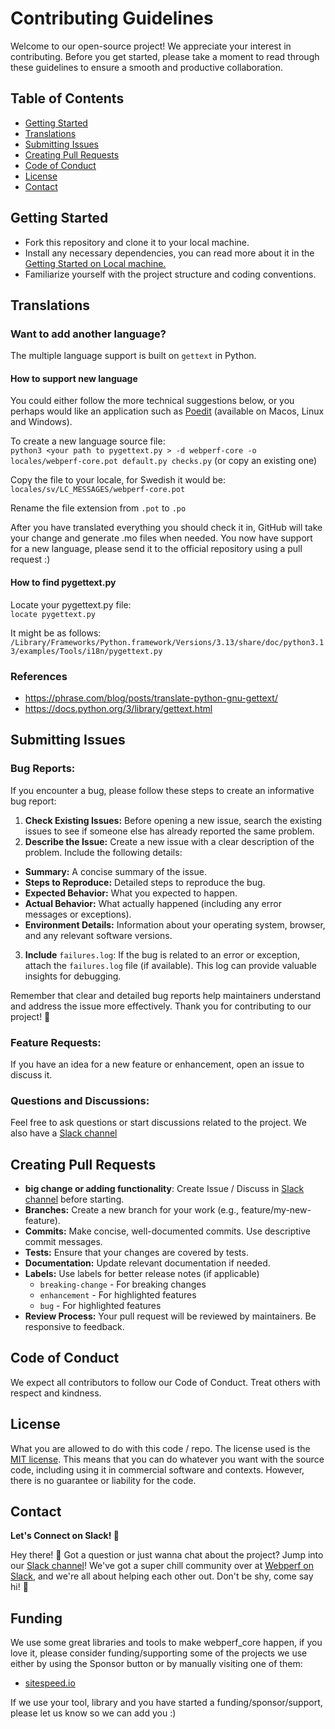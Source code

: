# Contributing Guidelines
Welcome to our open-source project! We appreciate your interest in contributing. Before you get started, please take a moment to read through these guidelines to ensure a smooth and productive collaboration.

## Table of Contents
- [Getting Started](#getting-started)
- [Translations](#translations)
- [Submitting Issues](#submitting-issues)
- [Creating Pull Requests](#creating-pull-requests)
- [Code of Conduct](#code-of-conduct)
- [License](#license)
- [Contact](#contact)



## Getting Started
- Fork this repository and clone it to your local machine.
- Install any necessary dependencies, you can read more about it in the [Getting Started on Local machine.](getting-started-local.md)
- Familiarize yourself with the project structure and coding conventions.

## Translations
### Want to add another language? 

The multiple language support is built on `gettext` in Python.

#### How to support new language
You could either follow the more technical suggestions below, or you perhaps would like an application such as [Poedit](https://poedit.net) (available on Macos, Linux and Windows).

To create a new language source file:  
```python3 <your path to pygettext.py > -d webperf-core -o locales/webperf-core.pot default.py checks.py```
(or copy an existing one)

Copy the file to your locale, for Swedish it would be:  
```locales/sv/LC_MESSAGES/webperf-core.pot```

Rename the file extension from `.pot` to `.po`

After you have translated everything you should check it in, GitHub will take your change and generate .mo files when needed.
You now have support for a new language, please send it to the official repository using a pull request :)

#### How to find pygettext.py

Locate your pygettext.py file:  
```locate pygettext.py```

It might be as follows:  
```/Library/Frameworks/Python.framework/Versions/3.13/share/doc/python3.13/examples/Tools/i18n/pygettext.py```

### References

- https://phrase.com/blog/posts/translate-python-gnu-gettext/
- https://docs.python.org/3/library/gettext.html

## Submitting Issues

### Bug Reports:
If you encounter a bug, please follow these steps to create an informative bug report:

1) **Check Existing Issues:** Before opening a new issue, search the existing issues to see if someone else has already reported the same problem.
2) **Describe the Issue:** Create a new issue with a clear description of the problem. Include the following details:
- **Summary:** A concise summary of the issue.
- **Steps to Reproduce:** Detailed steps to reproduce the bug.
- **Expected Behavior:** What you expected to happen.
- **Actual Behavior:** What actually happened (including any error messages or exceptions).
- **Environment Details:** Information about your operating system, browser, and any relevant software versions.
3) **Include** `failures.log`: If the bug is related to an error or exception, attach the `failures.log` file (if available). This log can provide valuable insights for debugging.

Remember that clear and detailed bug reports help maintainers understand and address the issue more effectively. Thank you for contributing to our project! 🙌

### Feature Requests:
If you have an idea for a new feature or enhancement, open an issue to discuss it.

### Questions and Discussions:
Feel free to ask questions or start discussions related to the project. We also have a [Slack channel](https://webperf.se/articles/webperf-pa-slack/)

## Creating Pull Requests
- **big change or adding functionality**: Create Issue / Discuss in [Slack channel](https://webperf.se/articles/webperf-pa-slack/) before starting.
- **Branches:** Create a new branch for your work (e.g., feature/my-new-feature).
- **Commits:** Make concise, well-documented commits. Use descriptive commit messages.
- **Tests:** Ensure that your changes are covered by tests.
- **Documentation:** Update relevant documentation if needed.
- **Labels:** Use labels for better release notes (if applicable)
   - `breaking-change` - For breaking changes
   - `enhancement` - For highlighted features
   - `bug` - For highlighted features
- **Review Process:** Your pull request will be reviewed by maintainers. Be responsive to feedback.

## Code of Conduct
We expect all contributors to follow our Code of Conduct. Treat others with respect and kindness.

## License
What you are allowed to do with this code / repo.
The license used is the [MIT license](https://en.wikipedia.org/wiki/MIT_License). This means that you can do whatever you want with the source code, including using it in commercial software and contexts. However, there is no guarantee or liability for the code.

## Contact
**Let's Connect on Slack! 🚀**

Hey there! 👋 Got a question or just wanna chat about the project? Jump into our [Slack channel](https://webperf.se/articles/webperf-pa-slack/)! We've got a super chill community over at [Webperf on Slack](https://webperf.se/articles/webperf-pa-slack/), and we're all about helping each other out. Don't be shy, come say hi! 🎉

## Funding

We use some great libraries and tools to make webperf_core happen,
if you love it, please consider funding/supporting some of the projects we use either by
using the Sponsor button or by manually visiting one of them:
- [sitespeed.io](https://github.com/sitespeedio/sitespeed.io)

If we use your tool, library and you have started a funding/sponsor/support, please let us
know so we can add you :)